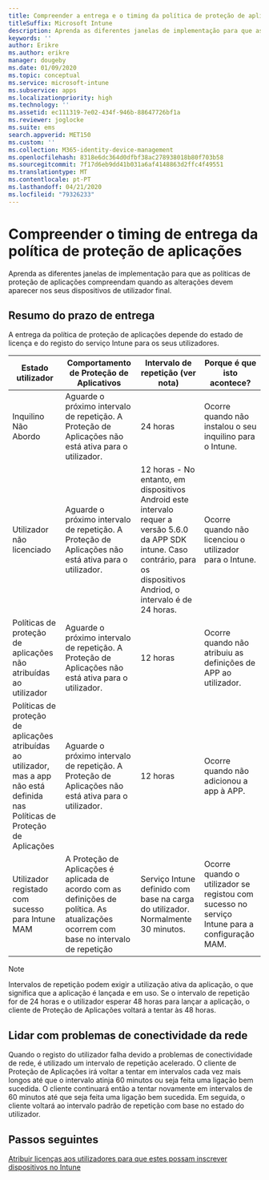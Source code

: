 ```yaml
---
title: Compreender a entrega e o timing da política de proteção de aplicações
titleSuffix: Microsoft Intune
description: Aprenda as diferentes janelas de implementação para que as políticas de proteção de aplicações compreendam quando as alterações devem aparecer nos seus dispositivos de utilizador final.
keywords: ''
author: Erikre
ms.author: erikre
manager: dougeby
ms.date: 01/09/2020
ms.topic: conceptual
ms.service: microsoft-intune
ms.subservice: apps
ms.localizationpriority: high
ms.technology: ''
ms.assetid: ec111319-7e02-434f-946b-88647726bf1a
ms.reviewer: joglocke
ms.suite: ems
search.appverid: MET150
ms.custom: ''
ms.collection: M365-identity-device-management
ms.openlocfilehash: 8318e6dc364d0dfbf38ac278938018b80f703b58
ms.sourcegitcommit: 7f17d6eb9dd41b031a6af4148863d2ffc4f49551
ms.translationtype: MT
ms.contentlocale: pt-PT
ms.lasthandoff: 04/21/2020
ms.locfileid: "79326233"
---
```

# <a name="understand-app-protection-policy-delivery-timing"></a>Compreender o timing de entrega da política de proteção de aplicações

Aprenda as diferentes janelas de implementação para que as políticas de proteção de aplicações compreendam quando as alterações devem aparecer nos seus dispositivos de utilizador final.

## <a name="delivery-timing-summary"></a>Resumo do prazo de entrega

A entrega da política de proteção de aplicações depende do estado de licença e do registo do serviço Intune para os seus utilizadores.  

|    Estado utilizador    |    Comportamento de Proteção de Aplicativos     |    Intervalo de repetição (ver nota)    |    Porque é que isto acontece?    |
|-----------------------------------------------------|-------------------------------------------------------------------------------------------------|--------------------------------------------------------------------------------------|-----------------------------------------------------------------------------------------------------------|
|    Inquilino Não Abordo    |    Aguarde o próximo intervalo de repetição.  A Proteção de Aplicações não está ativa para o utilizador.    |    24 horas    |    Ocorre quando não instalou o seu inquilino para o Intune.    |
|    Utilizador não licenciado     |    Aguarde o próximo intervalo de repetição.  A Proteção de Aplicações não está ativa para o utilizador.     |    12 horas - No entanto, em dispositivos Android este intervalo requer a versão 5.6.0 da APP SDK intune. Caso contrário, para os dispositivos Andriod, o intervalo é de 24 horas.   |    Ocorre quando não licenciou o utilizador para o Intune.    |
|    Políticas de proteção de aplicações não atribuídas ao utilizador    |    Aguarde o próximo intervalo de repetição.  A Proteção de Aplicações não está ativa para o utilizador.    |    12 horas        |    Ocorre quando não atribuiu as definições de APP ao utilizador.    |
|    Políticas de proteção de aplicações atribuídas ao utilizador, mas a app não está definida nas Políticas de Proteção de Aplicações   |    Aguarde o próximo intervalo de repetição.  A Proteção de Aplicações não está ativa para o utilizador.    |    12 horas        |    Ocorre quando não adicionou a app à APP.    |
|    Utilizador registado com sucesso para Intune MAM    |    A Proteção de Aplicações é aplicada de acordo com as definições de política.    As atualizações ocorrem com base no intervalo de repetição    |    Serviço Intune definido com base na carga do utilizador.    Normalmente 30 minutos.     |    Ocorre quando o utilizador se registou com sucesso no serviço Intune para a configuração MAM.    |

> [!NOTE]
> Intervalos de repetição podem exigir a utilização ativa da aplicação, o que significa que a aplicação é lançada e em uso.  Se o intervalo de repetição for de 24 horas e o utilizador esperar 48 horas para lançar a aplicação, o cliente de Proteção de Aplicações voltará a tentar às 48 horas.

## <a name="handling-network-connectivity-issues"></a>Lidar com problemas de conectividade da rede

Quando o registo do utilizador falha devido a problemas de conectividade de rede, é utilizado um intervalo de repetição acelerado.  O cliente de Proteção de Aplicações irá voltar a tentar em intervalos cada vez mais longos até que o intervalo atinja 60 minutos ou seja feita uma ligação bem sucedida.  O cliente continuará então a tentar novamente em intervalos de 60 minutos até que seja feita uma ligação bem sucedida. Em seguida, o cliente voltará ao intervalo padrão de repetição com base no estado do utilizador.

## <a name="next-steps"></a>Passos seguintes

[Atribuir licenças aos utilizadores para que estes possam inscrever dispositivos no Intune](../fundamentals/licenses-assign.md)

